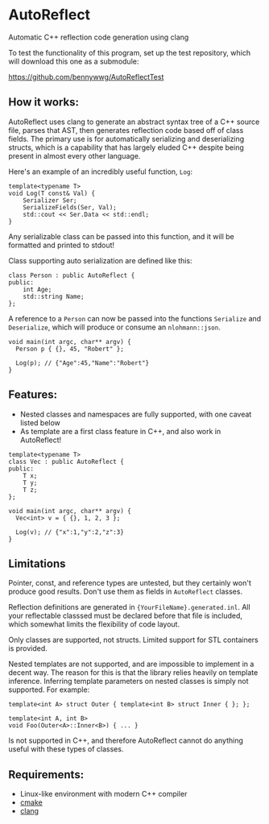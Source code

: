 # AutoReflect
Automatic C++ reflection code generation using clang

To test the functionality of this program, set up the test repository, which will download this one as a submodule:

https://github.com/bennywwg/AutoReflectTest

## How it works:
AutoReflect uses clang to generate an abstract syntax tree of a C++ source file, parses that AST, then generates reflection code based off of class fields. The primary use is for automatically serializing and deserializing structs, which is a capability that has largely eluded C++ despite being present in almost every other language.

Here's an example of an incredibly useful function, `Log`:
```
template<typename T>
void Log(T const& Val) {
    Serializer Ser;
    SerializeFields(Ser, Val);
    std::cout << Ser.Data << std::endl;
}
```

Any serializable class can be passed into this function, and it will be formatted and printed to stdout!

Class supporting auto serialization are defined like this:
```
class Person : public AutoReflect {
public:
    int Age;
    std::string Name;
};
```
A reference to a `Person` can now be passed into the functions `Serialize` and `Deserialize`, which will produce or consume an `nlohmann::json`.
```
void main(int argc, char** argv) {
  Person p { {}, 45, "Robert" };
  
  Log(p); // {"Age":45,"Name":"Robert"}
}
```

## Features:
- Nested classes and namespaces are fully supported, with one caveat listed below
- As template are a first class feature in C++, and also work in AutoReflect!
```
template<typename T>
class Vec : public AutoReflect {
public:
    T x;
    T y;
    T z;
};

void main(int argc, char** argv) {
  Vec<int> v = { {}, 1, 2, 3 };
  
  Log(v); // {"x":1,"y":2,"z":3}
}
```

## Limitations
Pointer, const, and reference types are untested, but they certainly won't produce good results. Don't use them as fields in `AutoReflect` classes.

Reflection definitions are generated in `{YourFileName}.generated.inl`. All your reflectable classsed must be declared before that file is included, which somewhat limits the flexibility of code layout.

Only classes are supported, not structs. Limited support for STL containers is provided.

Nested templates are not supported, and are impossible to implement in a decent way. The reason for this is that the library relies heavily on template inference. Inferring template parameters on nested classes is simply not supported. For example:
```
template<int A> struct Outer { template<int B> struct Inner { }; };

template<int A, int B>
void Foo(Outer<A>::Inner<B>) { ... }
```

Is not supported in C++, and therefore AutoReflect cannot do anything useful with these types of classes.

## Requirements:
- Linux-like environment with modern C++ compiler
- [cmake](https://cmake.org/)
- [clang](https://clang.llvm.org/)
